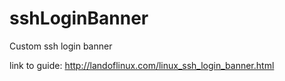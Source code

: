 # sshLoginBanner
Custom ssh login banner

link to guide: http://landoflinux.com/linux_ssh_login_banner.html
